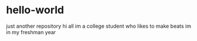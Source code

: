 # hello-world
just another repository
hi all
im a college student who likes to make beats
im in my freshman year

